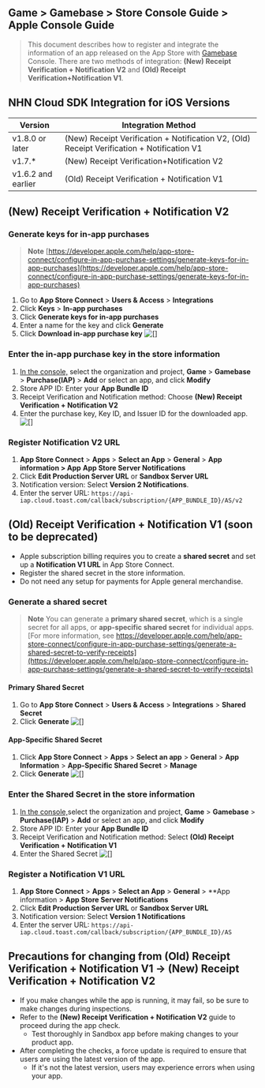 ## Game > Gamebase > Store Console Guide > Apple Console Guide

> This document describes how to register and integrate the information of an app released on the App Store with [Gamebase](https://docs.nhncloud.com/ko/Game/Gamebase/en/Overview/) Console.
There are two methods of integration: **(New) Receipt Verification + Notification V2** and **(Old) Receipt Verification+Notification V1**.

## NHN Cloud SDK Integration for iOS Versions
| Version        | Integration Method                                                 |
|-----------|----------------------------------------------------------|
| v1.8.0 or later | (New) Receipt Verification + Notification V2, (Old) Receipt Verification + Notification V1 |
| v1.7.*    | (New) Receipt Verification+Notification V2                              |
| v1.6.2 and earlier | (Old) Receipt Verification + Notification V1                              |

## (New) Receipt Verification + Notification V2
### Generate keys for in-app purchases
> **Note**
[https://developer.apple.com/help/app-store-connect/configure-in-app-purchase-settings/generate-keys-for-in-app-purchases](https://developer.apple.com/help/app-store-connect/configure-in-app-purchase-settings/generate-keys-for-in-app-purchases)

1. Go to **App Store Connect** > **Users & Access** > **Integrations** 
2. Click **Keys** > **In-app purchases** 
3. Click **Generate keys for in-app purchases** 
4. Enter a name for the key and click **Generate** 
5. Click **Download in-app purchase key** 
![[]](http://static.toastoven.net/prod_gamebase/StoreConsoleGuide/AppStore/en/app_store_connect_01_en_240226.png)

### Enter the in-app purchase key in the store information
1. [In the console,](https://console.nhncloud.com) select the organization and project, **Game** > **Gamebase** > **Purchase(IAP)** > **Add** or select an app, and click **Modify**
2. Store APP ID: Enter your **App Bundle ID** 
3. Receipt Verification and Notification method: Choose **(New) Receipt Verification + Notification V2** 
4. Enter the purchase key, Key ID, and Issuer ID for the downloaded app.
![[]](http://static.toastoven.net/prod_gamebase/StoreConsoleGuide/AppStore/en/store_info_01_en_240226.png)

### Register Notification V2 URL
1. **App Store Connect** > **Apps** > **Select an App** > **General** > **App information > App** **App Store Server Notifications**
2. Click **Edit Production Server URL** or **Sandbox Server URL** 
3. Notification version: Select **Version 2 Notifications**.
4. Enter the server URL: `https://api-iap.cloud.toast.com/callback/subscription/{APP_BUNDLE_ID}/AS/v2` 

## (Old) Receipt Verification + Notification V1 (soon to be deprecated)
- Apple subscription billing requires you to create a **shared secret** and set up a **Notification V1 URL** in App Store Connect.
- Register the shared secret in the store information.
- Do not need any setup for payments for Apple general merchandise.

### Generate a shared secret
> **Note**
You can generate a **primary shared secret**, which is a single secret for all apps, or **app-specific shared secret** for individual apps.
[For more information, see https://developer.apple.com/help/app-store-connect/configure-in-app-purchase-settings/generate-a-shared-secret-to-verify-receipts](https://developer.apple.com/help/app-store-connect/configure-in-app-purchase-settings/generate-a-shared-secret-to-verify-receipts)

#### Primary Shared Secret
1. Go to **App Store Connect** > **Users & Access** > **Integrations** > **Shared Secret**
2. Click **Generate** 
![[]](http://static.toastoven.net/prod_gamebase/StoreConsoleGuide/AppStore/en/app_store_connect_02_en_240226.png)

#### App-Specific Shared Secret
1. Click **App Store Connect** > **Apps** > **Select an app** > **General** > **App Information** > **App-Specific Shared Secret** > **Manage** 
2. Click **Generate** 
![[]](http://static.toastoven.net/prod_gamebase/StoreConsoleGuide/AppStore/en/app_store_connect_03_en_240226.png)

### Enter the Shared Secret in the store information
1. [In the console,](https://console.nhncloud.com)select the organization and project, **Game** > **Gamebase** > **Purchase(IAP)** > **Add** or select an app, and click **Modify**
2. Store APP ID: Enter your **App Bundle ID** 
3. Receipt Verification and Notification method: Select **(Old) Receipt Verification + Notification V1**
4. Enter the Shared Secret
![[]](http://static.toastoven.net/prod_gamebase/StoreConsoleGuide/AppStore/en/store_info_02_en_240226.png)

### Register a Notification V1 URL
1. **App Store Connect** > **Apps** > **Select an App** > **General** > **App information > **App Store Server Notifications**
2. Click **Edit Production Server URL** or **Sandbox Server URL** 
3. Notification version: Select **Version 1 Notifications**
4. Enter the server URL: `https://api-iap.cloud.toast.com/callback/subscription/{APP_BUNDLE_ID}/AS`

## Precautions for changing from (Old) Receipt Verification + Notification V1 → (New) Receipt Verification + Notification V2
- If you make changes while the app is running, it may fail, so be sure to make changes during inspections.
- Refer to the **(New) Receipt Verification + Notification V2** guide to proceed during the app check.
    - Test thoroughly in Sandbox app before making changes to your product app.
- After completing the checks, a force update is required to ensure that users are using the latest version of the app.
    - If it's not the latest version, users may experience errors when using your app.
    